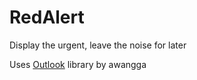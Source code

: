 # RedAlert
Display the urgent, leave the noise for later

Uses [Outlook](https://github.com/awangga/outlook) library by awangga
